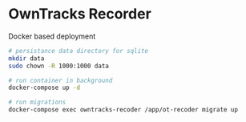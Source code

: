 # OwnTracks Recorder

Docker based deployment

```bash
# persistance data directory for sqlite
mkdir data
sudo chown -R 1000:1000 data

# run container in background
docker-compose up -d

# run migrations
docker-compose exec owntracks-recoder /app/ot-recoder migrate up
```
